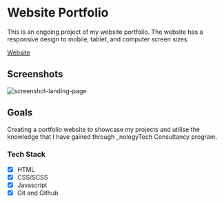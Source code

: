 # Website Portfolio

This is an ongoing project of my website portfolio. The website has a responsive
design to mobile, tablet, and computer screen sizes.

[Website](https://arrums.github.io/)

## Screenshots

![screenshot-landing-page](https://user-images.githubusercontent.com/100544967/167287580-76a2ae13-e419-43db-a66d-a22e8147832b.PNG)

## Goals

Creating a portfolio website to showcase my projects and utilise the knowledge
that I have gained through \_nologyTech Consultancy program.

### Tech Stack

- [x] HTML
- [x] CSS/SCSS
- [x] Javascript
- [x] Git and Github
